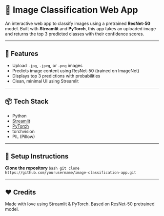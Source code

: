 # 🧠 Image Classification Web App

An interactive web app to classify images using a pretrained **ResNet-50** model. Built with **Streamlit** and **PyTorch**, this app takes an uploaded image and returns the top 3 predicted classes with their confidence scores.

---

## 🚀 Features

- Upload `.jpg`, `.jpeg`, or `.png` images
- Predicts image content using ResNet-50 (trained on ImageNet)
- Displays top 3 predictions with probabilities
- Clean, minimal UI using Streamlit

---

## 📦 Tech Stack

- Python
- [Streamlit](https://streamlit.io/)
- [PyTorch](https://pytorch.org/)
- torchvision
- PIL (Pillow)

---

## 🔧 Setup Instructions

**Clone the repository**
   `bash
   git clone https://github.com/yourusername/image-classification-app.git`
   
---

## ❤️ Credits

Made with love using Streamlit & PyTorch.
Based on ResNet-50 pretrained model.



